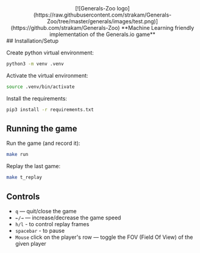 <div align="center">
[![Generals-Zoo logo](https://raw.githubusercontent.com/strakam/Generals-Zoo/tree/master/generals/images/test.png)](https://github.com/strakam/Generals-Zoo)
  **Machine Learning friendly implementation of the Generals.io game**
</div>
## Installation/Setup

Create python virtual environment:
```sh
python3 -m venv .venv
```

Activate the virtual environment:
```sh
source .venv/bin/activate
```

Install the requirements:
```sh
pip3 install -r requirements.txt
```

## Running the game

Run the game (and record it):
```sh
make run
```

Replay the last game:
```sh
make t_replay
```

## Controls
- `q` — quit/close the game
- `←/→` — increase/decrease the game speed
- `h/l` - to control replay frames
- `spacebar` - to pause
- `Mouse` click on the player's row — toggle the FOV (Field Of View) of the given player
